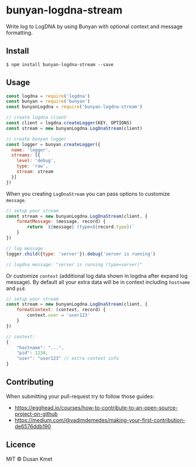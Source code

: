 # bunyan-logdna-stream

Write log to LogDNA by using Bunyan with optional context and message formatting.


## Install

```
$ npm install bunyan-logdna-stream --save
```


## Usage

```js
const logdna = require('logdna')
const bunyan = require('bunyan')
const bunyanLogdna = require('bunyan-logdna-stream')

// create logdna client
const client = logdna.createLogger(KEY, OPTIONS)
const stream = new bunyanLogdna.LogDnaStream(client)

// create bunyan logger
const logger = bunyan.createLogger({
  name: 'logger',
  streams: [{
    level: 'debug',
    type: 'raw',
    stream: stream
  }]
})
```

When you creating `LogDnaStream` you can pass options to customize `message`.

```js
// setup your stream
const stream = new bunyanLogdna.LogDnaStream(client, {
    formatMessage: (message, record) {
        return `${message} (type=${record.type})`
    }
})

// log message
logger.child({type: 'server'}).debug('server is running')

// logdna message: "server is running (type=server)"
```

Or customize `context` (additional log data shown in logdna after expand log message). By default all your
extra data will be in context including `hostname` and `pid`.

```js
// setup your stream
const stream = new bunyanLogdna.LogDnaStream(client, {
    formatContext: (context, record) {
        context.user = 'user123'
    }
})

// context:
{
    "hostname": "...",
    "pid": 1234,
    "user": "user123" // extra context info
}
```


## Contributing

When submitting your pull-request try to follow those guides:
* https://egghead.io/courses/how-to-contribute-to-an-open-source-project-on-github
* https://medium.com/@vadimdemedes/making-your-first-contribution-de6576ddb190


## Licence

MIT © Dusan Kmet
